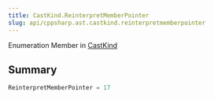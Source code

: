```yaml
---
title: CastKind.ReinterpretMemberPointer
slug: api/cppsharp.ast.castkind.reinterpretmemberpointer
---
```

Enumeration Member in [CastKind](/api/cppsharp/ast/castkind)

## Summary



```csharp
ReinterpretMemberPointer = 17
```

